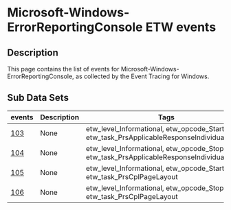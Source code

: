 # Microsoft-Windows-ErrorReportingConsole ETW events

## Description
This page contains the list of events for Microsoft-Windows-ErrorReportingConsole, as collected by the Event Tracing for Windows.

## Sub Data Sets
|events|Description|Tags|
|---|---|---|
|[103](events/event-103.md)|None|etw_level_Informational, etw_opcode_Start, etw_task_PrsApplicableResponseIndividualCheck|
|[104](events/event-104.md)|None|etw_level_Informational, etw_opcode_Stop, etw_task_PrsApplicableResponseIndividualCheck|
|[105](events/event-105.md)|None|etw_level_Informational, etw_opcode_Start, etw_task_PrsCplPageLayout|
|[106](events/event-106.md)|None|etw_level_Informational, etw_opcode_Stop, etw_task_PrsCplPageLayout|
